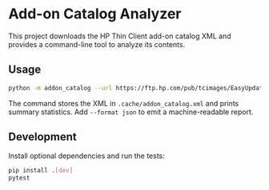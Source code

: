 # Add-on Catalog Analyzer

This project downloads the HP Thin Client add-on catalog XML and provides a
command-line tool to analyze its contents.

## Usage

```bash
python -m addon_catalog --url https://ftp.hp.com/pub/tcimages/EasyUpdate/Images/addoncatalog.xml
```

The command stores the XML in `.cache/addon_catalog.xml` and prints summary
statistics. Add `--format json` to emit a machine-readable report.

## Development

Install optional dependencies and run the tests:

```bash
pip install .[dev]
pytest
```
